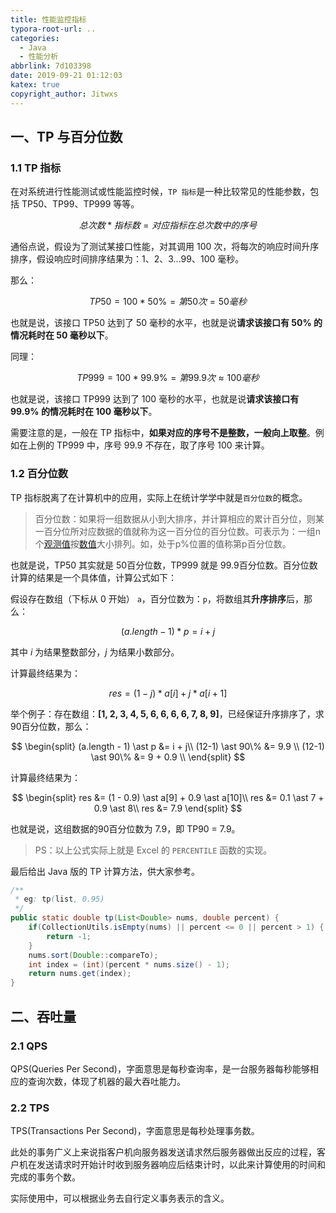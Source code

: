 ```yaml
---
title: 性能监控指标
typora-root-url: ..
categories: 
  - Java
  - 性能分析
abbrlink: 7d103398
date: 2019-09-21 01:12:03
katex: true
copyright_author: Jitwxs
---
```


## 一、TP 与百分位数

### 1.1 TP 指标

在对系统进行性能测试或性能监控时候，`TP 指标`是一种比较常见的性能参数，包括 TP50、TP99、TP999 等等。

$$
总次数 \ast 指标数 = 对应指标在总次数中的序号
$$

通俗点说，假设为了测试某接口性能，对其调用 100 次，将每次的响应时间升序排序，假设响应时间排序结果为：1、2、3...99、100 毫秒。

那么：

$$
TP50 = 100 * 50\% = 第50次 = 50毫秒
$$

也就是说，该接口 TP50 达到了 50 毫秒的水平，也就是说**请求该接口有 50% 的情况耗时在 50 毫秒以下**。

同理：

$$
TP999 = 100 * 99.9\% = 第99.9次 \approx 100毫秒
$$

也就是说，该接口 TP999 达到了 100 毫秒的水平，也就是说**请求该接口有 99.9% 的情况耗时在 100 毫秒以下**。

需要注意的是，一般在 TP 指标中，**如果对应的序号不是整数，一般向上取整**。例如在上例的 TP999 中，序号 99.9 不存在，取了序号 100 来计算。

### 1.2 百分位数

TP 指标脱离了在计算机中的应用，实际上在统计学学中就是`百分位数`的概念。

> 百分位数：如果将一组数据从小到大排序，并计算相应的累计百分位，则某一百分位所对应数据的值就称为这一百分位的百分位数。可表示为：一组n个[观测值](https://baike.baidu.com/item/观测值/558500)按[数值](https://baike.baidu.com/item/数值/2013853)大小排列。如，处于p%位置的值称第p百分位数。

也就是说，TP50 其实就是 50百分位数，TP999 就是 99.9百分位数。百分位数计算的结果是一个具体值，计算公式如下：

假设存在数组（下标从 0 开始） `a`，百分位数为：`p`，将数组其**升序排序**后，那么：

$$
(a.length - 1) \ast p = i + j
$$

其中 $i$ 为结果整数部分，$j$ 为结果小数部分。

计算最终结果为：

$$
res = (1 - j) \ast a[i] + j \ast a[i+1]
$$

举个例子：存在数组：**[1, 2, 3, 4, 5, 6, 6, 6, 6, 7, 8, 9]**，已经保证升序排序了，求90百分位数，那么：

$$
\begin{split}
(a.length - 1) \ast p &= i + j\\
(12-1) \ast 90\% &= 9.9 \\
(12-1) \ast 90\% &= 9 + 0.9 \\
\end{split}
$$

计算最终结果为：

$$
\begin{split}
res &= (1 - 0.9) \ast a[9] + 0.9 \ast a[10]\\
res &= 0.1 \ast 7 + 0.9 \ast 8\\
res &= 7.9
\end{split}
$$

也就是说，这组数据的90百分位数为 7.9，即 TP90 = 7.9。

> PS：以上公式实际上就是 Excel 的 `PERCENTILE` 函数的实现。

最后给出 Java 版的 TP 计算方法，供大家参考。

```java
/**
 * eg: tp(list, 0.95)
 */
public static double tp(List<Double> nums, double percent) {
    if(CollectionUtils.isEmpty(nums) || percent <= 0 || percent > 1) {
        return -1;
    }
    nums.sort(Double::compareTo);
    int index = (int)(percent * nums.size() - 1);
    return nums.get(index);
}
```

## 二、吞吐量

### 2.1 QPS

QPS(Queries Per Second)，字面意思是每秒查询率，是一台服务器每秒能够相应的查询次数，体现了机器的最大吞吐能力。

### 2.2 TPS

TPS(Transactions Per Second)，字面意思是每秒处理事务数。

此处的事务广义上来说指客户机向服务器发送请求然后服务器做出反应的过程，客户机在发送请求时开始计时收到服务器响应后结束计时，以此来计算使用的时间和完成的事务个数。

实际使用中，可以根据业务去自行定义事务表示的含义。
